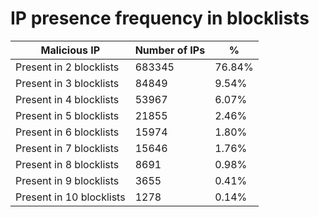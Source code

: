 # IP presence frequency in blocklists
| Malicious IP | Number of IPs | % |
|----|----|----|
| Present in 2 blocklists | 683345 | 76.84% |
| Present in 3 blocklists | 84849 | 9.54% |
| Present in 4 blocklists | 53967 | 6.07% |
| Present in 5 blocklists | 21855 | 2.46% |
| Present in 6 blocklists | 15974 | 1.80% |
| Present in 7 blocklists | 15646 | 1.76% |
| Present in 8 blocklists | 8691 | 0.98% |
| Present in 9 blocklists | 3655 | 0.41% |
| Present in 10 blocklists | 1278 | 0.14% |
